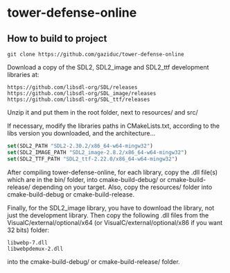# tower-defense-online

## How to build to project

```shell
git clone https://github.com/gaziduc/tower-defense-online
```

Download a copy of the SDL2, SDL2_image and SDL2_ttf development libraries at:

```
https://github.com/libsdl-org/SDL/releases
https://github.com/libsdl-org/SDL_image/releases
https://github.com/libsdl-org/SDL_ttf/releases
```

Unzip it and put them in the root folder, next to resources/ and src/

If necessary, modify the libraries paths in CMakeLists.txt, according to the libs version you downloaded, and the architecture...

```cmake
set(SDL2_PATH "SDL2-2.30.2/x86_64-w64-mingw32")
set(SDL2_IMAGE_PATH "SDL2_image-2.8.2/x86_64-w64-mingw32")
set(SDL2_TTF_PATH "SDL2_ttf-2.22.0/x86_64-w64-mingw32")
```
After compiling tower-defense-online, for each library, copy the .dll file(s) which are in the bin/ folder, into cmake-build-debug/ or cmake-build-release/ depending on your target. Also, copy the resources/ folder into cmake-build-debug or cmake-build-release.

Finally, for the SDL2_image library, you have to download the library, not just the development library. Then copy the following .dll files from the VisualC/external/optional/x64 (or VisualC/external/optional/x86 if you want 32 bits) folder:
```
libwebp-7.dll
libwebpdemux-2.dll
```

into the cmake-build-debug/ or cmake-build-release/ folder.